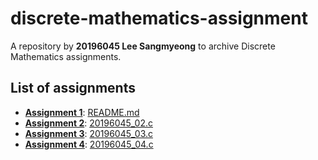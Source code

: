 # discrete-mathematics-assignment

A repository by **20196045 Lee Sangmyeong** to archive Discrete Mathematics assignments.

## List of assignments
 * **[Assignment 1]**: [README.md](./README.md)
 * **[Assignment 2]**: [20196045_02.c](./20196045_02.c)
 * **[Assignment 3]**: [20196045_03.c](./20196045_03.c)
 * **[Assignment 4]**: [20196045_04.c](./20196045_04.c)

[Assignment 1]: https://gitlab.com/byungwoohong/class/blob/a11d9af7adc1005f50986df0b30d497afe1af166/DiscreteMathematics/Assignment/01/assignment-01.md
[Assignment 2]: https://gitlab.com/byungwoohong/class/blob/2b6a890a7cbfa66f2354b472a48ad056b2f3f5f9/DiscreteMathematics/Assignment/02/assignment-02.md
[Assignment 3]: https://gitlab.com/byungwoohong/class/blob/66c392ec9418bf72653880806e069df47067f178/DiscreteMathematics/Assignment/03/assignment-03.md
[Assignment 4]: https://gitlab.com/byungwoohong/class/blob/master/DiscreteMathematics/Assignment/04/assignment-04.md